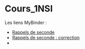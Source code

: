 # Cours_1NSI
Les liens MyBinder :
- [Rappels de seconde](https://hub.gke.mybinder.org/user/rougier-eric-cours_1nsi-hu19hshp/notebooks/rappels_algo_seconde.ipynb)
- [Rappels de seconde : correction](https://mybinder.org/v2/gh/ROUGIER-Eric/Cours_1NSI/2eaf45524ca8e6702d241dee38806f998dffc236)
- 
